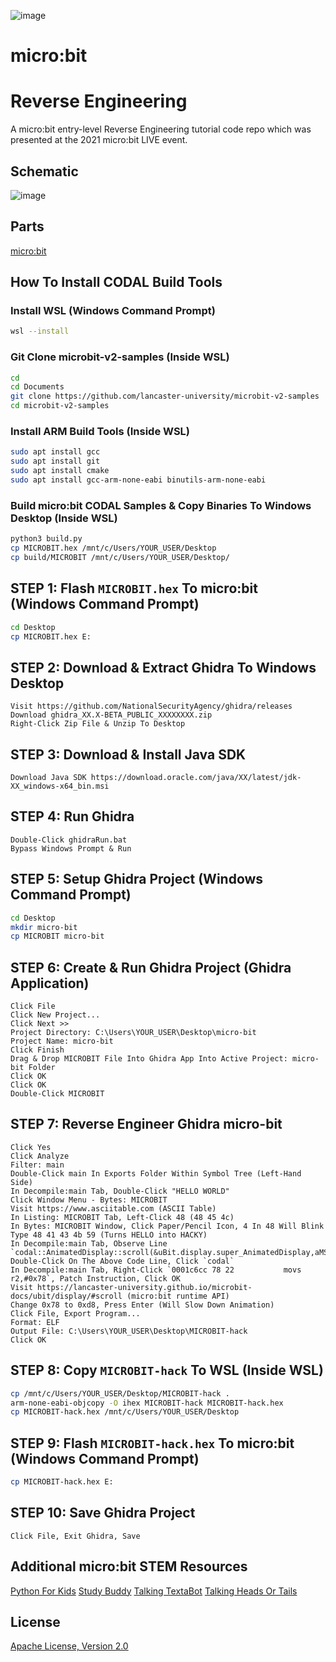 ![image](https://github.com/mytechnotalent/micro-bit-Reverse-Engineering/blob/main/micro-bit%20Reverse%20Engineering.png?raw=true)

# micro:bit
# Reverse Engineering
A micro:bit entry-level Reverse Engineering tutorial code repo which was presented at the 2021 micro:bit LIVE event.

## Schematic
![image](https://github.com/mytechnotalent/micro-bit-Reverse-Engineering/blob/main/schematic.png?raw=true)

## Parts
[micro:bit](https://microbit.org/buy/?location=US&version=microbitV2)

## How To Install CODAL Build Tools
### Install WSL (Windows Command Prompt)
```bash
wsl --install
```

### Git Clone microbit-v2-samples (Inside WSL)
```bash
cd
cd Documents
git clone https://github.com/lancaster-university/microbit-v2-samples
cd microbit-v2-samples
```

### Install ARM Build Tools (Inside WSL)
```bash
sudo apt install gcc
sudo apt install git
sudo apt install cmake
sudo apt install gcc-arm-none-eabi binutils-arm-none-eabi
```

### Build micro:bit CODAL Samples & Copy Binaries To Windows Desktop (Inside WSL)
```bash
python3 build.py
cp MICROBIT.hex /mnt/c/Users/YOUR_USER/Desktop
cp build/MICROBIT /mnt/c/Users/YOUR_USER/Desktop/
```

## STEP 1: Flash `MICROBIT.hex` To micro:bit (Windows Command Prompt)
```bash
cd Desktop
cp MICROBIT.hex E:
```

## STEP 2: Download & Extract Ghidra To Windows Desktop
```
Visit https://github.com/NationalSecurityAgency/ghidra/releases
Download ghidra_XX.X-BETA_PUBLIC_XXXXXXXX.zip
Right-Click Zip File & Unzip To Desktop
```

## STEP 3: Download & Install Java SDK
```
Download Java SDK https://download.oracle.com/java/XX/latest/jdk-XX_windows-x64_bin.msi
```

## STEP 4: Run Ghidra
```
Double-Click ghidraRun.bat
Bypass Windows Prompt & Run
```

## STEP 5: Setup Ghidra Project (Windows Command Prompt)
```bash
cd Desktop
mkdir micro-bit
cp MICROBIT micro-bit
```

## STEP 6: Create & Run Ghidra Project (Ghidra Application)
```
Click File
Click New Project...
Click Next >>
Project Directory: C:\Users\YOUR_USER\Desktop\micro-bit
Project Name: micro-bit
Click Finish
Drag & Drop MICROBIT File Into Ghidra App Into Active Project: micro-bit Folder
Click OK
Click OK
Double-Click MICROBIT
```

## STEP 7: Reverse Engineer Ghidra micro-bit
```
Click Yes
Click Analyze
Filter: main
Double-Click main In Exports Folder Within Symbol Tree (Left-Hand Side)
In Decompile:main Tab, Double-Click "HELLO WORLD"
Click Window Menu - Bytes: MICROBIT
Visit https://www.asciitable.com (ASCII Table)
In Listing: MICROBIT Tab, Left-Click 48 (48 45 4c)
In Bytes: MICROBIT Window, Click Paper/Pencil Icon, 4 In 48 Will Blink
Type 48 41 43 4b 59 (Turns HELLO into HACKY)
In Decompile:main Tab, Observe Line `codal::AnimatedDisplay::scroll(&uBit.display.super_AnimatedDisplay,aMStack12,0x78);`
Double-Click On The Above Code Line, Click `codal`
In Decompile:main Tab, Right-Click `0001c6cc 78 22           movs       r2,#0x78`, Patch Instruction, Click OK
Visit https://lancaster-university.github.io/microbit-docs/ubit/display/#scroll (micro:bit runtime API)
Change 0x78 to 0xd8, Press Enter (Will Slow Down Animation)
Click File, Export Program...
Format: ELF
Output File: C:\Users\YOUR_USER\Desktop\MICROBIT-hack
Click OK
```

## STEP 8: Copy `MICROBIT-hack` To WSL (Inside WSL)
```bash
cp /mnt/c/Users/YOUR_USER/Desktop/MICROBIT-hack .
arm-none-eabi-objcopy -O ihex MICROBIT-hack MICROBIT-hack.hex
cp MICROBIT-hack.hex /mnt/c/Users/YOUR_USER/Desktop
```

## STEP 9: Flash `MICROBIT-hack.hex` To micro:bit (Windows Command Prompt)
```bash
cp MICROBIT-hack.hex E:
```

## STEP 10: Save Ghidra Project
```
Click File, Exit Ghidra, Save
```

## Additional micro:bit STEM Resources
[Python For Kids](https://github.com/mytechnotalent/Python-For-Kids)
[Study Buddy](https://github.com/mytechnotalent/MicroPython-micro-bit-Study-Buddy)
[Talking TextaBot](https://github.com/mytechnotalent/MicroPython-micro-bit-Talking-TextaBot)
[Talking Heads Or Tails](https://github.com/mytechnotalent/MicroPython-micro-bit-Talking-Heads-Or-Tails)

## License
[Apache License, Version 2.0](https://www.apache.org/licenses/LICENSE-2.0)
